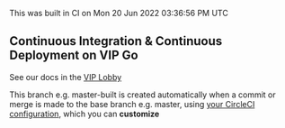 This was built in CI on Mon 20 Jun 2022 03:36:56 PM UTC


## Continuous Integration & Continuous Deployment on VIP Go

See our docs in the [VIP Lobby](https://vip.wordpress.com/documentation/automated-build-and-deploy-on-vip-go/)


This branch e.g. master-built is created automatically when 
a commit or merge is made to the base branch e.g. master, using [your CircleCI configuration](../.circleci/config.yml), which you can **customize**
